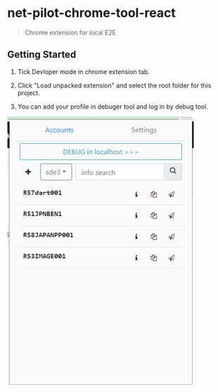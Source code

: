 # net-pilot-chrome-tool-react


> Chrome extension for local E2E


## Getting Started



1. Tick Devloper mode in chrome extension tab.


2. Click "Load unpacked extension" and select the root folder for this project.


3. You can add your profile in debuger tool and log in by debug tool.

![Scheme](image.png)
